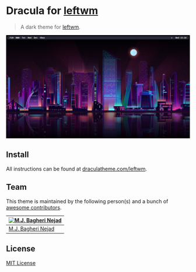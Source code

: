 # Dracula for [leftwm](https://github.com/leftwm/leftwm)

> A dark theme for [leftwm](https://github.com/leftwm/leftwm).

![Screenshot](./screenshot.png)

## Install

All instructions can be found at [draculatheme.com/leftwm](https://draculatheme.com/leftwm).

## Team

This theme is maintained by the following person(s) and a bunch of [awesome contributors](https://github.com/dracula/template/graphs/contributors).

[![M.J. Bagheri Nejad](https://github.com/mjbn.png?size=100)](https://github.com/mjbn) |
--- |
[M.J. Bagheri Nejad](https://github.com/mjbn) |

## License

[MIT License](./LICENSE)